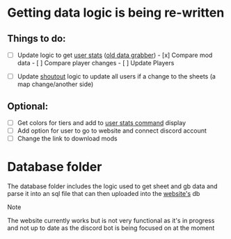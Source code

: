 # Getting data logic is being re-written

## Things to do:

- [ ] Update logic to get [user stats](src/utils/getData.js) ([old data grabber](src/utils/checkSheets.js)) - [x] Compare mod data - [ ] Compare player changes - [ ] Update Players
<!-- - [ ] Make sure user stat logic only updates user if a change to the sheets or user clears (on that sheet) aren't the same -->
- [ ] Update [shoutout](src/utils/shoutouts.js) logic to update all users if a change to the sheets (a map change/another side)

## Optional:

- [ ] Get colors for tiers and add to [user stats command](src/commands/user.js) display
- [ ] Add option for user to go to website and connect discord account
- [ ] Change the link to download mods

# Database folder

The database folder includes the logic used to get sheet and gb data and parse it into an sql file that can then uploaded into the [website's](https://celeste-skill-rating.great-site.net/) db

> [!NOTE]
> The website currently works but is not very functional as it's in progress and not up to date as the discord bot is being focused on at the moment
